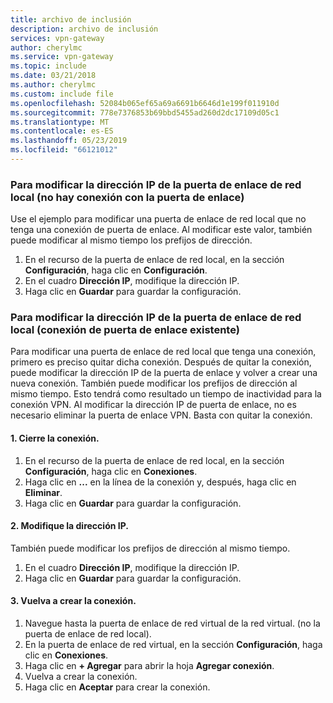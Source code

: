 ```yaml
---
title: archivo de inclusión
description: archivo de inclusión
services: vpn-gateway
author: cherylmc
ms.service: vpn-gateway
ms.topic: include
ms.date: 03/21/2018
ms.author: cherylmc
ms.custom: include file
ms.openlocfilehash: 52084b065ef65a69a6691b6646d1e199f011910d
ms.sourcegitcommit: 778e7376853b69bbd5455ad260d2dc17109d05c1
ms.translationtype: MT
ms.contentlocale: es-ES
ms.lasthandoff: 05/23/2019
ms.locfileid: "66121012"
---
```

### <a name="gwipnoconnection"></a>Para modificar la dirección IP de la puerta de enlace de red local (no hay conexión con la puerta de enlace)

Use el ejemplo para modificar una puerta de enlace de red local que no tenga una conexión de puerta de enlace. Al modificar este valor, también puede modificar al mismo tiempo los prefijos de dirección.

1. En el recurso de la puerta de enlace de red local, en la sección **Configuración**, haga clic en **Configuración**.
2. En el cuadro **Dirección IP**, modifique la dirección IP.
3. Haga clic en **Guardar** para guardar la configuración.

### <a name="gwipwithconnection"></a>Para modificar la dirección IP de la puerta de enlace de red local (conexión de puerta de enlace existente)

Para modificar una puerta de enlace de red local que tenga una conexión, primero es preciso quitar dicha conexión. Después de quitar la conexión, puede modificar la dirección IP de la puerta de enlace y volver a crear una nueva conexión. También puede modificar los prefijos de dirección al mismo tiempo. Esto tendrá como resultado un tiempo de inactividad para la conexión VPN. Al modificar la dirección IP de puerta de enlace, no es necesario eliminar la puerta de enlace VPN. Basta con quitar la conexión.
 
#### <a name="1-remove-the-connection"></a>1. Cierre la conexión.

1. En el recurso de la puerta de enlace de red local, en la sección **Configuración**, haga clic en **Conexiones**.
2. Haga clic en **...** en la línea de la conexión y, después, haga clic en **Eliminar**.
3. Haga clic en **Guardar** para guardar la configuración.

#### <a name="2-modify-the-ip-address"></a>2. Modifique la dirección IP.

También puede modificar los prefijos de dirección al mismo tiempo.

1. En el cuadro **Dirección IP**, modifique la dirección IP.
2. Haga clic en **Guardar** para guardar la configuración.

#### <a name="3-recreate-the-connection"></a>3. Vuelva a crear la conexión.

1. Navegue hasta la puerta de enlace de red virtual de la red virtual. (no la puerta de enlace de red local).
2. En la puerta de enlace de red virtual, en la sección **Configuración**, haga clic en **Conexiones**.
3. Haga clic en **+ Agregar** para abrir la hoja **Agregar conexión**.
4. Vuelva a crear la conexión.
5. Haga clic en **Aceptar** para crear la conexión.